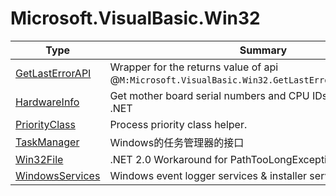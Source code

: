﻿
# Microsoft.VisualBasic.Win32

|Type|Summary|
|----|-------|
|[GetLastErrorAPI](./GetLastErrorAPI.md)|Wrapper for the returns value of api @``M:Microsoft.VisualBasic.Win32.GetLastErrorAPI.GetLastError``|
|[HardwareInfo](./HardwareInfo.md)|Get mother board serial numbers and CPU IDs in Visual Basic .NET|
|[PriorityClass](./PriorityClass.md)|Process priority class helper.|
|[TaskManager](./TaskManager.md)|Windows的任务管理器的接口|
|[Win32File](./Win32File.md)|.NET 2.0 Workaround for PathTooLongException|
|[WindowsServices](./WindowsServices.md)|Windows event logger services & installer services. ...|

